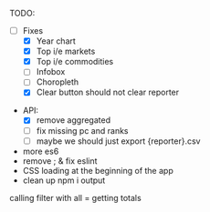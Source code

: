 TODO:

- [ ] Fixes
    - [x] Year chart
    - [x] Top i/e markets
    - [x] Top i/e commodities
    - [ ] Infobox
    - [ ] Choropleth
    - [x] Clear button should not clear reporter

- API:
  - [x] remove aggregated
  - [ ] fix missing pc and ranks
  - [ ] maybe we should just export {reporter}.csv

- more es6
- remove ; & fix eslint
- CSS loading at the beginning of the app
- clean up npm i output



calling filter with all = getting totals
